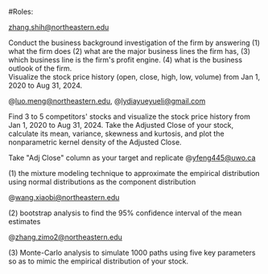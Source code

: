 #Roles:

zhang.shih@northeastern.edu

Conduct the business background investigation of the firm by answering (1) what the firm does (2) what are the major business lines the firm has, (3) which business line is the firm's profit engine. (4) what is the business outlook of the firm.  
Visualize the stock price history (open, close, high, low, volume) from Jan 1, 2020 to Aug 31, 2024. 

@luo.meng@northeastern.edu, @lydiayueyueli@gmail.com

Find 3 to 5 competitors' stocks and visualize the stock price history from Jan 1, 2020 to Aug 31, 2024. 
Take the Adjusted Close of your stock, calculate its mean, variance, skewness and kurtosis, and plot the nonparametric kernel density of the Adjusted Close.

Take "Adj Close" column as your target and replicate 
@yfeng445@uwo.ca

(1) the mixture modeling technique to approximate the empirical distribution using normal distributions as the component distribution

@wang.xiaobi@northeastern.edu

(2) bootstrap analysis to find the 95% confidence interval of the mean estimates 

@zhang.zimo2@northeastern.edu 

(3) Monte-Carlo analysis to simulate 1000 paths using five key parameters so as to mimic the empirical distribution of your stock.   

